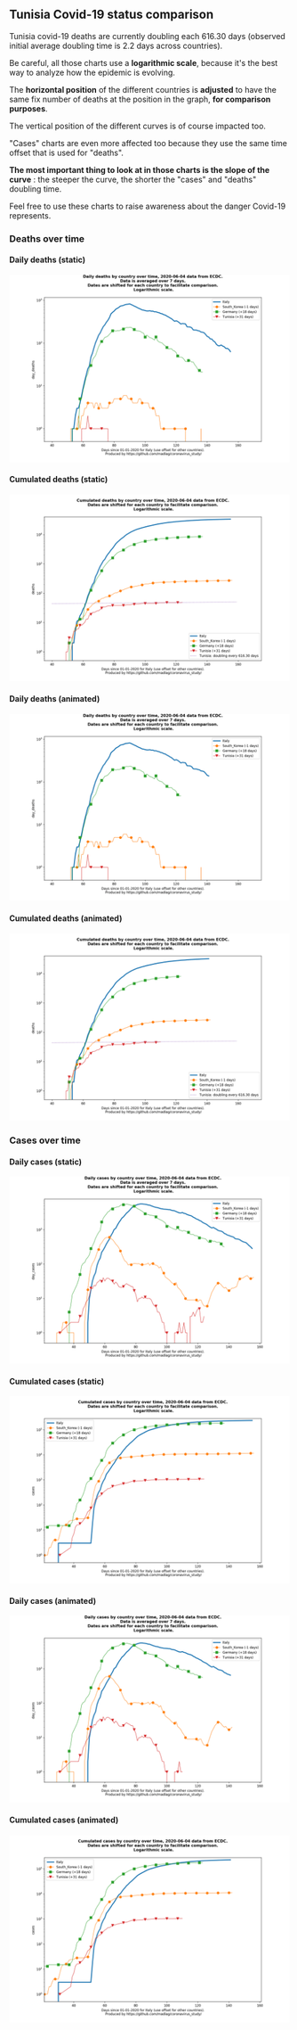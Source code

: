 ## Tunisia Covid-19 status comparison 

Tunisia covid-19 deaths are currently doubling each 616.30 days (observed initial average doubling time is 2.2 days across countries).



Be careful, all those charts use a **logarithmic scale**, because it's the best way to analyze how the epidemic is evolving.
 
The **horizontal position** of the different countries is **adjusted** to have the same fix number of deaths at the position in the graph, **for comparison purposes**.

The vertical position of the different curves is of course impacted too.

"Cases" charts are even more affected too because they use the same time offset that is used for "deaths".

**The most important thing to look at in those charts is the slope of the curve** : the steeper the curve, the shorter the "cases" and "deaths" doubling time.

Feel free to use these charts to raise awareness about the danger Covid-19 represents. 


 
### Deaths over time
 
#### Daily deaths (static)
![Tunisia covid-19 daily deaths static chart](https://raw.githubusercontent.com/madlag/coronavirus_study/master/notebooks/graphs/2020-06-04/countries/Tunisia/2020-06-04_Tunisia_day_deaths.png "Tunisia covid-19 day_deaths static chart")   
 
#### Cumulated deaths (static)
![Tunisia covid-19 cumulated deaths static chart](https://raw.githubusercontent.com/madlag/coronavirus_study/master/notebooks/graphs/2020-06-04/countries/Tunisia/2020-06-04_Tunisia_deaths.png "Tunisia covid-19 deaths static chart")   
 
#### Daily deaths (animated)
![Tunisia covid-19 daily deaths animated chart](https://raw.githubusercontent.com/madlag/coronavirus_study/master/notebooks/graphs/2020-06-04/countries/Tunisia/2020-06-04_Tunisia_day_deaths.gif "Tunisia covid-19 day_deaths animated chart")   
 
#### Cumulated deaths (animated)
![Tunisia covid-19 cumulated deaths animated chart](https://raw.githubusercontent.com/madlag/coronavirus_study/master/notebooks/graphs/2020-06-04/countries/Tunisia/2020-06-04_Tunisia_deaths.gif "Tunisia covid-19 deaths animated chart")   

 
### Cases over time
 
#### Daily cases (static)
![Tunisia covid-19 daily cases static chart](https://raw.githubusercontent.com/madlag/coronavirus_study/master/notebooks/graphs/2020-06-04/countries/Tunisia/2020-06-04_Tunisia_day_cases.png "Tunisia covid-19 day_cases static chart")   
 
#### Cumulated cases (static)
![Tunisia covid-19 cumulated cases static chart](https://raw.githubusercontent.com/madlag/coronavirus_study/master/notebooks/graphs/2020-06-04/countries/Tunisia/2020-06-04_Tunisia_cases.png "Tunisia covid-19 cases static chart")   
 
#### Daily cases (animated)
![Tunisia covid-19 daily cases animated chart](https://raw.githubusercontent.com/madlag/coronavirus_study/master/notebooks/graphs/2020-06-04/countries/Tunisia/2020-06-04_Tunisia_day_cases.gif "Tunisia covid-19 day_cases animated chart")   
 
#### Cumulated cases (animated)
![Tunisia covid-19 cumulated cases animated chart](https://raw.githubusercontent.com/madlag/coronavirus_study/master/notebooks/graphs/2020-06-04/countries/Tunisia/2020-06-04_Tunisia_cases.gif "Tunisia covid-19 cases animated chart")   

